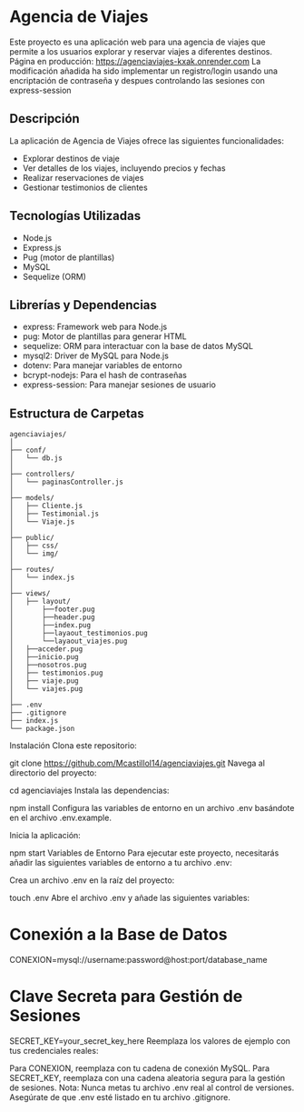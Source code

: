 # Agencia de Viajes

Este proyecto es una aplicación web para una agencia de viajes que permite a los usuarios explorar y reservar viajes a diferentes destinos.
Página en producción: https://agenciaviajes-kxak.onrender.com
La modificación añadida ha sido implementar un registro/login usando una encriptación de contraseña y despues controlando las sesiones con express-session
## Descripción

La aplicación de Agencia de Viajes ofrece las siguientes funcionalidades:

- Explorar destinos de viaje
- Ver detalles de los viajes, incluyendo precios y fechas
- Realizar reservaciones de viajes
- Gestionar testimonios de clientes

## Tecnologías Utilizadas

- Node.js
- Express.js
- Pug (motor de plantillas)
- MySQL
- Sequelize (ORM)

## Librerías y Dependencias

- express: Framework web para Node.js
- pug: Motor de plantillas para generar HTML
- sequelize: ORM para interactuar con la base de datos MySQL
- mysql2: Driver de MySQL para Node.js
- dotenv: Para manejar variables de entorno
- bcrypt-nodejs: Para el hash de contraseñas
- express-session: Para manejar sesiones de usuario

## Estructura de Carpetas

```
agenciaviajes/
│
├── conf/
│   └── db.js
│
├── controllers/
│   └── paginasController.js
│
├── models/
│   ├── Cliente.js
│   ├── Testimonial.js
│   └── Viaje.js
│
├── public/
│   ├── css/
│   └── img/
│
├── routes/
│   └── index.js
│
├── views/
│   ├── layout/
│       ├──footer.pug
│       ├──header.pug
│       ├──index.pug
│       ├──layaout_testimonios.pug
│       └──layaout_viajes.pug
│   ├──acceder.pug
│   ├──inicio.pug
│   ├──nosotros.pug
│   ├── testimonios.pug
│   ├── viaje.pug
│   └── viajes.pug
│
├── .env
├── .gitignore
├── index.js
└── package.json
```

Instalación
Clona este repositorio:

git clone https://github.com/Mcastillol14/agenciaviajes.git
Navega al directorio del proyecto:

cd agenciaviajes
Instala las dependencias:

npm install
Configura las variables de entorno en un archivo .env basándote en el archivo .env.example.

Inicia la aplicación:

npm start
Variables de Entorno
Para ejecutar este proyecto, necesitarás añadir las siguientes variables de entorno a tu archivo .env:

Crea un archivo .env en la raíz del proyecto:

touch .env
Abre el archivo .env y añade las siguientes variables:

# Conexión a la Base de Datos
CONEXION=mysql://username:password@host:port/database_name

# Clave Secreta para Gestión de Sesiones
SECRET_KEY=your_secret_key_here
Reemplaza los valores de ejemplo con tus credenciales reales:

Para CONEXION, reemplaza con tu cadena de conexión MySQL.
Para SECRET_KEY, reemplaza con una cadena aleatoria segura para la gestión de sesiones.
Nota: Nunca metas tu archivo .env real al control de versiones. Asegúrate de que .env esté listado en tu archivo .gitignore.
